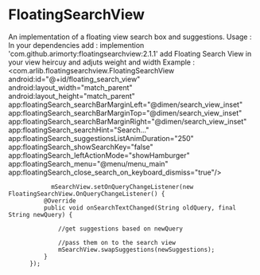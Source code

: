 # FloatingSearchView
An implementation of a floating view search box and suggestions. 
Usage : 
In your dependencies add : 
implemention 'com.github.arimorty:floatingsearchview:2.1.1'
add Floating Search View in your view heircuy and adjuts weight and width 
Example : 
 <com.arlib.floatingsearchview.FloatingSearchView
                android:id="@+id/floating_search_view"
                android:layout_width="match_parent"
                android:layout_height="match_parent"
                app:floatingSearch_searchBarMarginLeft="@dimen/search_view_inset"
                app:floatingSearch_searchBarMarginTop="@dimen/search_view_inset"
                app:floatingSearch_searchBarMarginRight="@dimen/search_view_inset"
                app:floatingSearch_searchHint="Search..."
                app:floatingSearch_suggestionsListAnimDuration="250"
                app:floatingSearch_showSearchKey="false"
                app:floatingSearch_leftActionMode="showHamburger"
                app:floatingSearch_menu="@menu/menu_main"
                app:floatingSearch_close_search_on_keyboard_dismiss="true"/>
                
                
                mSearchView.setOnQueryChangeListener(new FloatingSearchView.OnQueryChangeListener() {
              @Override
              public void onSearchTextChanged(String oldQuery, final String newQuery) {

                  //get suggestions based on newQuery

                  //pass them on to the search view
                  mSearchView.swapSuggestions(newSuggestions);
              }
          });
